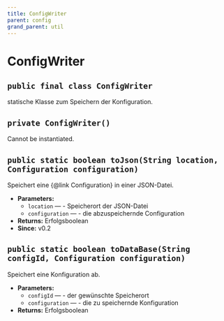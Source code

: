 ```yaml
---
title: ConfigWriter
parent: config
grand_parent: util
---
```


# ConfigWriter


## `public final class ConfigWriter`

statische Klasse zum Speichern der Konfiguration.

## `private ConfigWriter()`

Cannot be instantiated.

## `public static boolean toJson(String location, Configuration configuration)`

Speichert eine {@link Configuration} in einer JSON-Datei.

 * **Parameters:**
   * `location` — - Speicherort der JSON-Datei
   * `configuration` — - die abzuspeichernde Configuration
 * **Returns:** Erfolgsboolean
 * **Since:** v0.2

## `public static boolean toDataBase(String configId, Configuration configuration)`

Speichert eine Konfiguration ab.

 * **Parameters:**
   * `configId` — - der gewünschte Speicherort
   * `configuration` — - die zu speichernde Konfiguration
 * **Returns:** Erfolgsboolean
